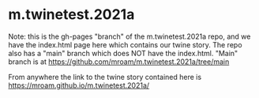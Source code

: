 # m.twinetest.2021a

Note: this is the gh-pages "branch" of the m.twinetest.2021a repo, and we have the index.html page here which contains our twine story. 
The repo also has a "main" branch which does NOT have the index.html. 
"Main" branch is at https://github.com/mroam/m.twinetest.2021a/tree/main

From anywhere the link to the twine story contained here is https://mroam.github.io/m.twinetest.2021a/
